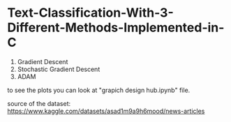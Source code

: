 # Text-Classification-With-3-Different-Methods-Implemented-in-C
1) Gradient Descent
2) Stochastic Gradient Descent
3) ADAM

to see the plots you can look at "grapich design hub.ipynb" file.

source of the dataset: https://www.kaggle.com/datasets/asad1m9a9h6mood/news-articles
